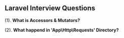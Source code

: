 ## Laravel Interview Questions

(1). **What is Accessors & Mutators?**

(2). **What happend in 'App\Http\Requests'  Directory?**
